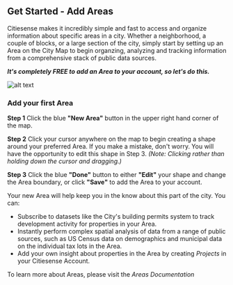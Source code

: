 ## Get Started - Add Areas
Citiesense makes it incredibly simple and fast to access and organize information about specific areas in a city. Whether a neighborhood, a couple of blocks, or a large section of the city, simply start by setting up an Area on the City Map to begin organzing, analyzing and tracking information from a comprehensive stack of public data sources. 

*__It's completely FREE to add an Area to your account, so let's do this.__*




![alt text](https://farm3.staticflickr.com/2920/33354861740_f6ccf795b3_b.jpg "Add your first Area")


### Add your first Area


__Step 1__
Click the blue __"New Area"__ button in the upper right hand corner of the map. 


__Step 2__
Click your cursor anywhere on the map to begin creating a shape around your preferred Area. If you make a mistake, don't worry. You will have the opportunity to edit this shape in Step 3. _(Note: Clicking rather than holding down the cursor and dragging.)_
 
 
 __Step 3__
 Click the blue __"Done"__ button to either __"Edit"__ your shape and change the Area boundary, or click __"Save"__ to add the Area to your account. 
 
Your new Area will help keep you in the know about this part of the city. You can:

- Subscribe to datasets like the City's building permits system to track development activity for properties in your Area.  
- Instantly perform complex spatial analysis of data from a range of public sources, such as US Census data on demographics and municipal data on the individual tax lots in the Area. 
- Add your own insight about properties in the Area by creating _Projects_ in your Citiesense Account. 

To learn more about Areas, please visit the _Areas Documentation_





